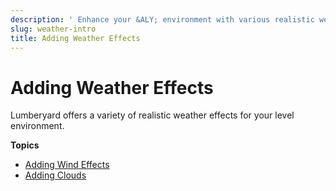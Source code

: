 ```yaml
---
description: ' Enhance your &ALY; environment with various realistic weather effects. '
slug: weather-intro
title: Adding Weather Effects
---
```

# Adding Weather Effects<a name="weather-intro"></a>

Lumberyard offers a variety of realistic weather effects for your level environment\.

**Topics**
+ [Adding Wind Effects](/docs/userguide/weather/wind-intro.md)
+ [Adding Clouds](/docs/userguide/weather/clouds-intro.md)